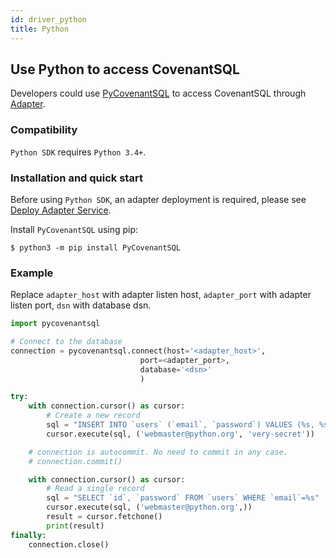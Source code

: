 ```yaml
---
id: driver_python
title: Python
---
```

## Use Python to access CovenantSQL

Developers could use [PyCovenantSQL](https://github.com/CovenantSQL/python-driver) to access CovenantSQL through [Adapter](./adapter).

### Compatibility

`Python SDK` requires `Python 3.4+`.

### Installation and quick start

Before using `Python SDK`, an adapter deployment is required, please see [Deploy Adapter Service](./adapter).

Install `PyCovenantSQL` using pip:

```shell
$ python3 -m pip install PyCovenantSQL 
```

### Example

Replace `adapter_host` with adapter listen host, `adapter_port` with adapter listen port, `dsn` with database dsn.

```python
import pycovenantsql

# Connect to the database
connection = pycovenantsql.connect(host='<adapter_host>',
                             port=<adapter_port>,
                             database='<dsn>'
                             )

try:
    with connection.cursor() as cursor:
        # Create a new record
        sql = "INSERT INTO `users` (`email`, `password`) VALUES (%s, %s)"
        cursor.execute(sql, ('webmaster@python.org', 'very-secret'))

    # connection is autocommit. No need to commit in any case.
    # connection.commit()

    with connection.cursor() as cursor:
        # Read a single record
        sql = "SELECT `id`, `password` FROM `users` WHERE `email`=%s"
        cursor.execute(sql, ('webmaster@python.org',))
        result = cursor.fetchone()
        print(result)
finally:
    connection.close()
```